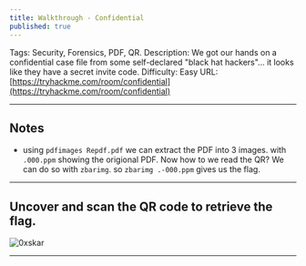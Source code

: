 ```yaml
---
title: Walkthrough - Confidential
published: true
---
```


Tags: Security, Forensics, PDF, QR.
Description: We got our hands on a confidential case file from some self-declared "black hat hackers"... it looks like they have a secret invite code.
Difficulty: Easy
URL: [https://tryhackme.com/room/confidential](https://tryhackme.com/room/confidential)

* * *

## Notes

- using `pdfimages Repdf.pdf` we can extract the PDF into 3 images. with `.000.ppm` showing the origional PDF. Now how to we read the QR? We can do so with `zbarimg`. so `zbarimg .-000.ppm` gives us the flag.

* * * 

## Uncover and scan the QR code to retrieve the flag.

![0xskar](/assets/confidential01.png)

* * * 

